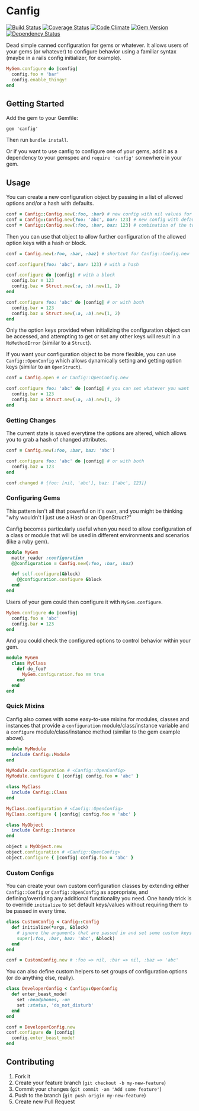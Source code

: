# Canfig

[![Build Status](https://travis-ci.org/markrebec/canfig.png)](https://travis-ci.org/markrebec/canfig)
[![Coverage Status](https://coveralls.io/repos/markrebec/canfig/badge.svg?1=1)](https://coveralls.io/r/markrebec/canfig)
[![Code Climate](https://codeclimate.com/github/markrebec/canfig.png)](https://codeclimate.com/github/markrebec/canfig)
[![Gem Version](https://badge.fury.io/rb/canfig.png)](http://badge.fury.io/rb/canfig)
[![Dependency Status](https://gemnasium.com/markrebec/canfig.png)](https://gemnasium.com/markrebec/canfig)

Dead simple canned configuration for gems or whatever. It allows users of your gems (or whatever) to configure behavior using a familiar syntax (maybe in a rails config initializer, for example).

```ruby
MyGem.configure do |config|
  config.foo = 'bar'
  config.enable_thingy!
end
```

## Getting Started

Add the gem to your Gemfile:

    gem 'canfig'

Then run `bundle install`.

Or if you want to use canfig to configure one of your gems, add it as a dependency to your gemspec and `require 'canfig'` somewhere in your gem.

## Usage

You can create a new configuration object by passing in a list of allowed options and/or a hash with defaults.

```ruby
conf = Canfig::Config.new(:foo, :bar) # new config with nil values for provided keys
conf = Canfig::Config.new(foo: 'abc', bar: 123) # new config with default values
conf = Canfig::Config.new(:foo, :bar, baz: 123) # combination of the two
```

Then you can use that object to allow further configuration of the allowed option keys with a hash or block.

```ruby
conf = Canfig.new(:foo, :bar, :baz) # shortcut for Canfig::Config.new

conf.configure(foo: 'abc', bar: 123) # with a hash

conf.configure do |config| # with a block
  config.bar = 123
  config.baz = Struct.new(:a, :b).new(1, 2)
end

conf.configure foo: 'abc' do |config| # or with both
  config.bar = 123
  config.baz = Struct.new(:a, :b).new(1, 2)
end
```

Only the option keys provided when initializing the configuration object can be accessed, and attempting to get or set any other keys will result in a `NoMethodError` (similar to a `Struct`).

If you want your configuration object to be more flexible, you can use `Canfig::OpenConfig` which allows dynamically setting and getting option keys (similar to an `OpenStruct`).

```ruby
conf = Canfig.open # or Canfig::OpenConfig.new

conf.configure foo: 'abc' do |config| # you can set whatever you want
  config.bar = 123
  config.baz = Struct.new(:a, :b).new(1, 2)
end
```

### Getting Changes

The current state is saved everytime the options are altered, which allows you to grab a hash of changed attributes.

```ruby
conf = Canfig.new(:foo, :bar, baz: 'abc')

conf.configure foo: 'abc' do |config| # or with both
  config.baz = 123
end

conf.changed # {foo: [nil, 'abc'], baz: ['abc', 123]}
```

### Configuring Gems

This pattern isn't all that powerful on it's own, and you might be thinking "why wouldn't I just use a Hash or an OpenStruct?"

Canfig becomes particularly useful when you need to allow configuration of a class or module that will be used in different environments and scenarios (like a ruby gem).

```ruby
module MyGem
  mattr_reader :configuration
  @@configuration = Canfig.new(:foo, :bar, :baz)

  def self.configure(&block)
    @@configuration.configure &block
  end
end
```

Users of your gem could then configure it with `MyGem.configure`.

```ruby
MyGem.configure do |config|
  config.foo = 'abc'
  config.bar = 123
end
```

And you could check the configured options to control behavior within your gem.

```ruby
module MyGem
  class MyClass
    def do_foo?
      MyGem.configuration.foo == true
    end
  end
end
```

### Quick Mixins

Canfig also comes with some easy-to-use mixins for modules, classes and instances that provide a `configuration` module/class/instance variable and a `configure` module/class/instance method (similar to the gem example above).

```ruby
module MyModule
  include Canfig::Module
end

MyModule.configuration # <Canfig::OpenConfig>
MyModule.configure { |config| config.foo = 'abc' }

class MyClass
  include Canfig::Class
end

MyClass.configuration # <Canfig::OpenConfig>
MyClass.configure { |config| config.foo = 'abc' }

class MyObject
  include Canfig::Instance
end

object = MyObject.new
object.configuration # <Canfig::OpenConfig>
object.configure { |config| config.foo = 'abc' }
```

### Custom Configs

You can create your own custom configuration classes by extending either `Canfig::Config` or `Canfig::OpenConfig` as appropriate, and defining/overriding any additional functionality you need. One handy trick is to override `initialize` to set default keys/values without requiring them to be passed in every time.

```ruby
class CustomConfig < Canfig::Config
  def initialize(*args, &block)
    # ignore the arguments that are passed in and set some custom keys and defaults
    super(:foo, :bar, baz: 'abc', &block)
  end
end

conf = CustomConfig.new # :foo => nil, :bar => nil, :baz => 'abc'
```

You can also define custom helpers to set groups of configuration options (or do anything else, really).

```ruby
class DeveloperConfig < Canfig::OpenConfig
  def enter_beast_mode!
    set :headphones, :on
    set :status, 'do_not_disturb'
  end
end

conf = DeveloperConfig.new
conf.configure do |config|
  config.enter_beast_mode!
end
```

## Contributing
1. Fork it
2. Create your feature branch (`git checkout -b my-new-feature`)
3. Commit your changes (`git commit -am 'Add some feature'`)
4. Push to the branch (`git push origin my-new-feature`)
5. Create new Pull Request

